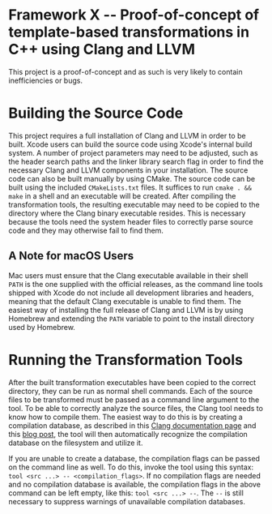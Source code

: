 # Framework X -- Proof-of-concept of template-based transformations in C++ using Clang and LLVM
This project is a proof-of-concept and as such is very likely to contain inefficiencies or bugs.

# Building the Source Code
This project requires a full installation of Clang and LLVM in order to be built.
Xcode users can build the source code using Xcode's internal build system. A number of project parameters may need to be adjusted, such as the header search paths and the linker library search flag in order to find the necessary Clang and LLVM components in your installation. 
The source code can also be built manually by using CMake. The source code can be built using the included `CMakeLists.txt` files. It suffices to run `cmake . && make` in a shell and an executable will be created. After compiling the transformation tools, the resulting executable may need to be copied to the directory where the Clang binary executable resides. This is necessary because the tools need the system header files to correctly parse source code and they may otherwise fail to find them.

## A Note for macOS Users
Mac users must ensure that the Clang executable available in their shell `PATH` is the one supplied with the official releases, as the command line tools shipped with Xcode do not include all development libraries and headers, meaning that the default Clang executable is unable to find them. The easiest way of installing the full release of Clang and LLVM is by using Homebrew and extending the `PATH` variable to point to the install directory used by Homebrew.

# Running the Transformation Tools
After the built transformation executables have been copied to the correct directory, they can be run as normal shell commands. Each of the source files to be transformed must be passed as a command line argument to the tool. To be able to correctly analyze the source files, the Clang tool needs to know how to compile them. The easiest way to do this is by creating a compilation database, as described in this [Clang documentation page](http://clang.llvm.org/docs/HowToSetupToolingForLLVM.html#setup-clang-tooling-using-cmake-and-make) and this [blog post](http://eli.thegreenplace.net/2014/05/21/compilation-databases-for-clang-based-tools), the tool will then automatically recognize the compilation database on the filesystem and utilize it.

If you are unable to create a database, the compilation flags can be passed on the command line as well. To do this, invoke the tool using this syntax: `tool <src ...> -- <compilation_flags>`. If no compilation flags are needed and no compilation database is available, the compilation flags in the above command can be left empty, like this: `tool <src ...> --`. The `--` is still necessary to suppress warnings of unavailable compilation databases.
